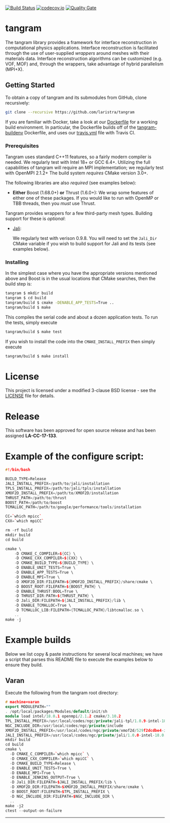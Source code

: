 [![Build Status](https://travis-ci.org/laristra/tangram.svg?branch=master)](https://travis-ci.org/laristra/tangram)
[![codecov.io](https://codecov.io/github/laristra/tangram/coverage.svg?branch=master)](https://codecov.io/github/laristra/tangram/tangram?branch=master)
[![Quality Gate](https://sonarqube.com/api/badges/gate?key=tangram%3A%2Fmaster)](https://sonarqube.com/dashboard?id=tangram%3A%2Fmaster)

# tangram

The tangram library provides a framework for interface reconstruction
in computational physics applications. Interface reconstruction is
facilitated through the use of user-supplied _wrappers_ around
meshes with their materials data. Interface reconstruction algorithms 
can be customized (e.g. VOF, MOF) and, through the wrappers, take 
advantage of hybrid parallelism (MPI+X).

## Getting Started

To obtain a copy of tangram and its submodules from GitHub, clone
recursively:

```sh
git clone --recursive https://github.com/laristra/tangram
```

If you are familiar with Docker, take a look at
our
[Dockerfile](https://github.com/laristra/tangram/blob/master/docker/Dockerfile) for
a working build environment.  In particular, the Dockerfile builds off
of
the [tangram-buildenv](https://github.com/laristra/tangram-buildenv)
Dockerfile, and uses
our
[travis.yml](https://github.com/laristra/tangram/blob/master/.travis.yml) file
with Travis CI.

### Prerequisites

Tangram uses standard C++11 features, so a fairly modern compiler is
needed.  We regularly test with Intel 18+ or GCC 6.4+.  Utilizing the
full capabilities of tangram will require an MPI implementation; we
regularly test with OpenMPI 2.1.2+ The build system _requires_ CMake
version 3.0+.

The following libraries are also _required_ (see examples below):

- **__Either__** Boost (1.68.0+) **__or__** Thrust (1.6.0+):
  We wrap some features of either one of these packages.  If you would
  like to run with OpenMP or TBB threads, then you _must_ use Thrust.

Tangram provides wrappers for a few third-party mesh types.  Building
support for these is _optional_:

- [Jali](http://github.com/lanl/jali):

  We regularly test with verison 0.9.8.  You will need to set the
  `Jali_Dir` CMake variable if you wish to build support for Jali and
  its tests (see examples below).

### Installing

In the simplest case where you have the appropriate versions mentioned
above and Boost is in the usual locations that CMake
searches, then the build step is:

```sh
tangram $ mkdir build
tangram $ cd build
tangram/build $ cmake -DENABLE_APP_TESTS=True ..
tangram/build $ make
```

This compiles the serial code and about a dozen application tests.  To
run the tests, simply execute

```sh
tangram/build $ make test
```

If you wish to install the code into the `CMAKE_INSTALL_PREFIX` then
simply execute
```sh
tangram/build $ make install
```

# License

This project is licensed under a modified 3-clause BSD license - see
the [LICENSE](https://github.com/laristra/tangram/blob/master/LICENSE)
file for details.

# Release

This software has been approved for open source release and has been
assigned **LA-CC-17-133**.

# Example of the configure script:

```c++
#!/bin/bash

BUILD_TYPE=Release
JALI_INSTALL_PREFIX=/path/to/jali/installation
TPLS_INSTALL_PREFIX=/path/to/jali/tpls/installation
XMOF2D_INSTALL_PREFIX=/path/to/XMOF2D/installation
THRUST_PATH=/path/to/thrust
BOOST_PATH=/path/to/boost
TCMALLOC_PATH=/path/to/google/performance/tools/installation

CC=`which mpicc`
CXX=`which mpiCC`

rm -rf build
mkdir build
cd build

cmake \
    -D CMAKE_C_COMPILER=${CC} \
    -D CMAKE_CXX_COMPILER=${CXX} \
    -D CMAKE_BUILD_TYPE=${BUILD_TYPE} \
    -D ENABLE_UNIT_TESTS=True \
    -D ENABLE_APP_TESTS=True \
    -D ENABLE_MPI=True \
    -D XMOF2D_DIR:FILEPATH=${XMOF2D_INSTALL_PREFIX}/share/cmake \
    -D BOOST_ROOT:FILEPATH=${BOOST_PATH} \
    -D ENABLE_THRUST:BOOL=True \
    -D THRUST_DIR:PATH=${THRUST_PATH} \
    -D Jali_DIR:FILEPATH=${JALI_INSTALL_PREFIX}/lib \
    -D ENABLE_TCMALLOC=True \
    -D TCMALLOC_LIB:FILEPATH={TCMALLOC_PATH}/libtcmalloc.so \
    ..
make -j
```
# Example builds

Below we list copy & paste instructions for several local machines; we
have a script that parses this README file to execute the examples
below to ensure they build.

## Varan

Execute the following from the tangram root directory:

```c++
# machine=varan
export MODULEPATH=""
. /opt/local/packages/Modules/default/init/sh
module load intel/18.0.1 openmpi/2.1.2 cmake/3.10.2
TPL_INSTALL_PREFIX=/usr/local/codes/ngc/private/jali-tpl/1.0.9-intel-18.0.1-openmpi-2.1.2
NGC_INCLUDE_DIR=/usr/local/codes/ngc/private/include
XMOF2D_INSTALL_PREFIX=/usr/local/codes/ngc/private/xmof2d/529f2dcdbe4-intel-18.0.1
JALI_INSTALL_PREFIX=/usr/local/codes/ngc/private/jali/1.0.0-intel-18.0.1-openmpi-2.1.2
mkdir build
cd build
cmake \
  -D CMAKE_C_COMPILER=`which mpicc` \
  -D CMAKE_CXX_COMPILER=`which mpiCC` \
  -D CMAKE_BUILD_TYPE=Release \
  -D ENABLE_UNIT_TESTS=True \
  -D ENABLE_MPI=True \
  -D ENABLE_JENKINS_OUTPUT=True \
  -D Jali_DIR:FILEPATH=$JALI_INSTALL_PREFIX/lib \
  -D XMOF2D_DIR:FILEPATH=$XMOF2D_INSTALL_PREFIX/share/cmake \
  -D BOOST_ROOT:FILEPATH=$TPL_INSTALL_PREFIX \
  -D NGC_INCLUDE_DIR:FILEPATH=$NGC_INCLUDE_DIR \
  ..
make -j2
ctest --output-on-failure
```

---
